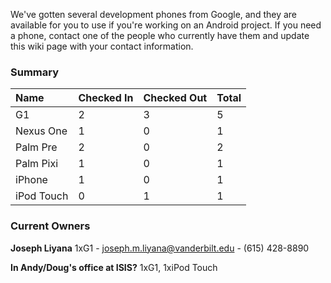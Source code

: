 We've gotten several development phones from Google, and they are available for you to use if you're working on an Android project. If you need a phone, contact one of the people who currently have them and update this wiki page with your contact information.

### Summary ###
| Name         | Checked In              | Checked Out               | Total   |
|:-------------|:------------------------|:--------------------------|:--------|
| G1              | 2                              | 3                                 | 5        |
| Nexus One    | 1                              | 0                                 | 1       |
| Palm Pre     | 2                              | 0                                 | 2         |
| Palm Pixi    | 1                              | 0                                 | 1        |
| iPhone       | 1                               | 0                                 | 1       |
| iPod Touch   | 0                              | 1                                  | 1        |

### Current Owners ###

**Joseph Liyana** 1xG1 - joseph.m.liyana@vanderbilt.edu - (615) 428-8890

**In Andy/Doug's office at ISIS?** 1xG1, 1xiPod Touch